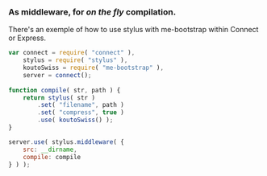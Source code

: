 ### As middleware, for *on the fly* compilation.

There's an exemple of how to use stylus with me-bootstrap within Connect or Express.

```javascript
var connect = require( "connect" ),
    stylus = require( "stylus" ),
    koutoSwiss = require( "me-bootstrap" ),
    server = connect();
    
function compile( str, path ) {
    return stylus( str )
        .set( "filename", path )
        .set( "compress", true )
        .use( koutoSwiss() );
}

server.use( stylus.middleware( {
    src: __dirname,
    compile: compile
} ) );
    
```
